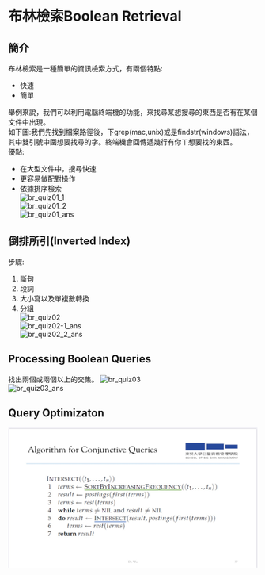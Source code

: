 # 布林檢索Boolean Retrieval
## 簡介
布林檢索是一種簡單的資訊檢索方式，有兩個特點:             
* 快速      
* 簡單     

舉例來說，我們可以利用電腦終端機的功能，來找尋某想搜尋的東西是否有在某個文件中出現。      
如下圖:我們先找到檔案路徑後，下grep(mac,unix)或是findstr(windows)語法，其中雙引號中圍想要找尋的字。終端機會回傳遞幾行有你ㄒ想要找的東西。   
優點:    
* 在大型文件中，搜尋快速     
* 更容易做配對操作    
* 依據排序檢索      
![br_quiz01_1](https://github.com/yenchungLin/study/blob/master/資訊檢索/picture/br_.quiz01-1.jpg)   
![br_quiz01_2](https://github.com/yenchungLin/study/blob/master/資訊檢索/picture/br_.quiz01-2.jpg)    
![br_quiz01_ans](https://github.com/yenchungLin/study/blob/master/資訊檢索/picture/br_.quiz01_ans.jpg)   
## 倒排所引(Inverted Index)
步驟:   
1. 斷句
2. 段詞     
3. 大小寫以及單複數轉換      
4. 分組     
![br_quiz02](https://github.com/yenchungLin/study/blob/master/資訊檢索/picture/br_.quiz02.jpg)    
![br_quiz02-1_ans](https://github.com/yenchungLin/study/blob/master/資訊檢索/picture/br_.quiz02-1_ans.jpg)   
![br_quiz02_2_ans](https://github.com/yenchungLin/study/blob/master/資訊檢索/picture/br_.quiz02-2_ans.jpg)
## Processing Boolean Queries
找出兩個或兩個以上的交集。
![br_quiz03](https://github.com/yenchungLin/study/blob/master/資訊檢索/picture/br_.quiz03.jpg)    
![br_quiz03_ans](https://github.com/yenchungLin/study/blob/master/資訊檢索/picture/br_.quiz03_ans.jpg) 
## Query Optimizaton
![BR](https://github.com/yenchungLin/study/blob/master/資訊檢索/picture/BR.jpg)
